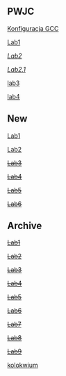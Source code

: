 ## PWJC



[Konfiguracja GCC](instructions/lab1.md)

[Lab1](instructions2/Lab001/lab1.html)

*[Lab2](instructions2/Lab002/lab2_o.html)*

*[Lab2.1](instructions2/Lab002/lab3_o.html)* 

[lab3](instructions/lab4.html)

[lab4](instructions/lab5.html)

<!-- [Lab2](instructions2/Lab002/Lab2.html) -->


<!--[Lab1](instructions/lab1.html) - Konfiguracja środowiska\
[Lab2](instructions/lab2.html) - Zmienne, Operatory, Instrukcje warunkowe, I/O\
[Lab3](instructions/lab3.html) - Pętle i tablice.\
[Lab4](instructions/lab4.html) - Funkcje, wskaźniki, zakres zmiennych\
[Lab5](instructions/lab5.html) - Biblioteki standardowe i operacje na łańcuchach znaków.\
[Lab6](instructions/lab6.html) - Rzutowanie, spójniki logiczne  i struktury\
[Lab7](instructions/lab7.html) - Gra w kółko i krzyżyk.\
[Lab8](instructions/lab8.html) - Zapis i odczyt plików.\
[Lab9](instructions/lab9.html) - Unie i alokacja pamięci. -->
<!-- 
[Kolokwium 1](instructions/kolokwium.html)

[Kolokwium 2](instructions/kolokwium2.html)
 -->

## New
[Lab1](instructions2/Lab001/lab1.html)

[Lab2](instructions2/Lab002/Lab2.html)

~~[Lab3](instructions2/Lab003/lab3.html)~~

~~[Lab4](instructions2/Lab003/lab4.html)~~

~~[Lab5](instructions2/Lab003/lab5.html)~~

~~[Lab6](instructions2/Lab003/lab6.html)~~

## Archive

~~[Lab1](instructions/lab1.html)~~

~~[Lab2](instructions/lab2.html)~~

~~[Lab3](instructions/lab3.html)~~

~~[Lab4](instructions/lab4.html)~~

~~[Lab5](instructions/lab5.html)~~

~~[Lab6](instructions/lab6.html)~~

~~[Lab7](instructions/lab7.html)~~

~~[Lab8](instructions/lab8.html)~~

~~[Lab9](instructions/lab9.html)~~


[kolokwium](kolikwium.html)